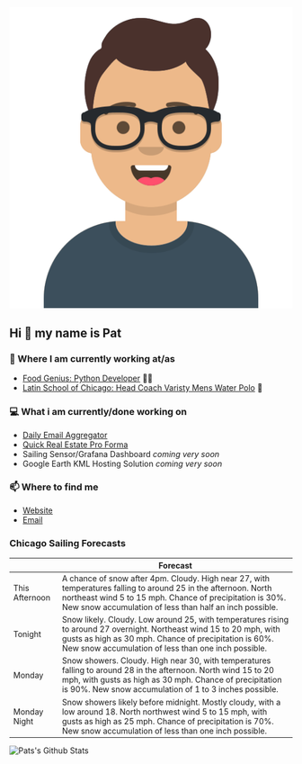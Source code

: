 [![Social banner for p-j-falconer](https://raw.githubusercontent.com/P-J-FALCONER/P-J-FALCONER/master/assets/avataaars.svg)](https://patfalconer.com/)
## Hi :wave: my name is Pat

### 💼 Where I am currently working at/as
- [Food Genius: Python Developer](https://getfoodgenius.com/) 🍔🐍
- [Latin School of Chicago: Head Coach Varisty Mens Water Polo](https://www.latinschool.org/) 🤽


### 💻 What i am currently/done working on
 - [Daily Email Aggregator](https://github.com/P-J-FALCONER/dott_daily_mail)
 - [Quick Real Estate Pro Forma](https://github.com/P-J-FALCONER/henry)
 - Sailing Sensor/Grafana Dashboard *coming very soon*
 - Google Earth KML Hosting Solution *coming very soon*

### 📫 Where to find me
 - [Website](https://patfalconer.com/)
 - [Email](mailto:patrick.j.falconer@gmail.com)


### Chicago Sailing Forecasts
|   | Forecast  |
|---|---|
| This Afternoon | A chance of snow after 4pm. Cloudy. High near 27, with temperatures falling to around 25 in the afternoon. North northeast wind 5 to 15 mph. Chance of precipitation is 30%. New snow accumulation of less than half an inch possible. |
| Tonight | Snow likely. Cloudy. Low around 25, with temperatures rising to around 27 overnight. Northeast wind 15 to 20 mph, with gusts as high as 30 mph. Chance of precipitation is 60%. New snow accumulation of less than one inch possible. |
| Monday | Snow showers. Cloudy. High near 30, with temperatures falling to around 28 in the afternoon. North wind 15 to 20 mph, with gusts as high as 30 mph. Chance of precipitation is 90%. New snow accumulation of 1 to 3 inches possible. |
| Monday Night | Snow showers likely before midnight. Mostly cloudy, with a low around 18. North northwest wind 5 to 15 mph, with gusts as high as 25 mph. Chance of precipitation is 70%. New snow accumulation of less than one inch possible. |

![Pats's Github Stats](https://github-readme-stats.vercel.app/api?username=p-j-falconer&show_icons=true&theme=radical)
